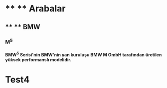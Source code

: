 # ** ** Arabalar
## ** ** BMW
### M<sup>5</sup>
#### BMW<sup>5</sup> Serisi'nin BMW'nin yan kuruluşu BMW M GmbH tarafından üretilen yüksek performanslı modelidir. 
# Test4